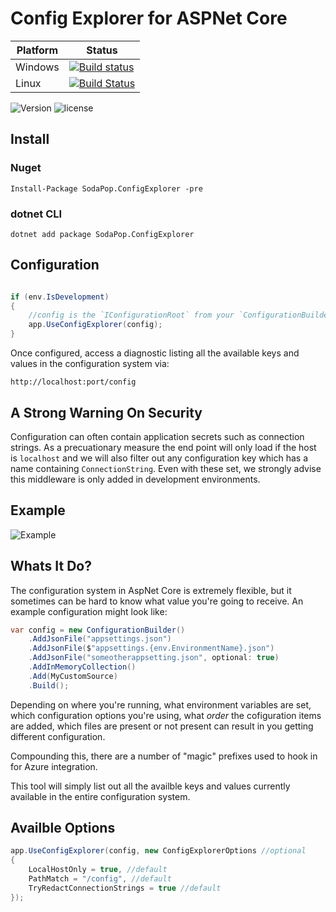 # Config Explorer for ASPNet Core

| Platform | Status|
|---------|-------|
|Windows  | [![Build status](https://img.shields.io/appveyor/ci/Soda-Digital/SodaPop-ConfigExplorer.svg?maxAge=200)](https://ci.appveyor.com/project/Soda-Digital/SodaPop.ConfigExplorer) |
|Linux | [![Build Status](https://img.shields.io/travis/ctolkien/SodaPop.ConfigExplorer.svg?maxAge=200)](https://travis-ci.org/ctolkien/SodaPop.ConfigExplorer) |

![Version](https://img.shields.io/nuget/v/SodaPop.ConfigExplorer.svg?maxAge=200)
![license](https://img.shields.io/github/license/ctolkien/SodaPop.ConfigExplorer.svg?maxAge=2592000)

## Install

### Nuget

```Install-Package SodaPop.ConfigExplorer -pre```

### dotnet CLI

`dotnet add package SodaPop.ConfigExplorer`


## Configuration

```csharp

if (env.IsDevelopment)
{
    //config is the `IConfigurationRoot` from your `ConfigurationBuilder`
    app.UseConfigExplorer(config);
}
```

Once configured, access a diagnostic listing all the available keys and values in the configuration system via:

```
http://localhost:port/config
```

## A Strong Warning On Security

Configuration can often contain application secrets such as connection strings. As a precuationary measure the end point will only load if the host is `localhost` and we will also filter out any configuration key which has a name containing `ConnectionString`. Even with these set, we strongly advise this middleware is only added in development environments.

## Example

![Example](https://cloud.githubusercontent.com/assets/515955/24350435/ed011456-132d-11e7-857a-10a31305eb83.png)

## Whats It Do?

The configuration system in AspNet Core is extremely flexible, but it sometimes can be hard to know what value you're going to receive. An example configuration might look like:

```csharp
var config = new ConfigurationBuilder()
    .AddJsonFile("appsettings.json")
    .AddJsonFile($"appsettings.{env.EnvironmentName}.json")
    .AddJsonFile("someotherappsetting.json", optional: true) 
    .AddInMemoryCollection()
    .Add(MyCustomSource)
    .Build();
```

Depending on where you're running, what environment variables are set, which configuration options you're using, what _order_ the cofiguration items are added, which files are present or not present can result in you getting different configuration.

Compounding this, there are a number of "magic" prefixes used to hook in for Azure integration.

This tool will simply list out all the availble keys and values currently available in the entire configuration system.

## Availble Options

```csharp
app.UseConfigExplorer(config, new ConfigExplorerOptions //optional
{
    LocalHostOnly = true, //default
    PathMatch = "/config", //default
    TryRedactConnectionStrings = true //default
});
```

